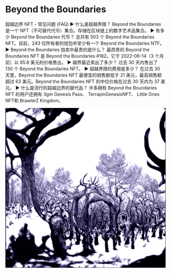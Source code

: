 # Beyond the Boundaries

超越边界 NFT - 常见问题 (FAQ)
▶ 什么是超越界限？
Beyond the Boundaries 是一个 NFT（不可替代代币）集合。存储在区块链上的数字艺术品集合。
▶ 有多少 Beyond the Boundaries 代币？
总共有 503 个 Beyond the Boundaries NFT。目前，243 位所有者的钱包中至少有一个 Beyond the Boundaries NTF。
▶ Beyond the Boundaries 拍卖中最贵的是什么？
最昂贵的 Beyond the Boundaries NFT 是 Beyond the Boundaries #182。它于 2022-06-14（3 个月前）以 85.8 美元的价格售出。
▶ 越界最近卖出了多少？
过去 30 天内售出了 130 个 Beyond the Boundaries NFT。
▶ 超越界限的费用是多少？
在过去 30 天里，Beyond the Boundaries NFT 最便宜的销售额低于 21 美元，最高销售额超过 63 美元。Beyond the Boundaries NFT 的中位价格在过去 30 天内为 37 美元。
▶ 什么是流行的超越边界的替代品？
许多拥有 Beyond the Boundaries NFT 的用户还拥有 3gm Genesis Pass、 TerrapinGenesisNFT、 Little Ones NFT和 BrawlerZ Kingdom。

![nft](微信截图_20220902170047.png)

